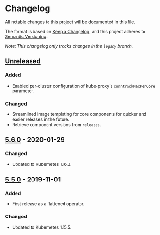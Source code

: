 # Changelog

All notable changes to this project will be documented in this file.

The format is based on [Keep a Changelog](https://keepachangelog.com/en/1.0.0/),
and this project adheres to [Semantic Versioning](https://semver.org/spec/v2.0.0.html).

*Note: This changelog only tracks changes in the `legacy` branch.*

## [Unreleased]

### Added

- Enabled per-cluster configuration of kube-proxy's `conntrackMaxPerCore` parameter.

### Changed

- Streamlined image templating for core components for quicker and easier releases in the future.
- Retrieve component versions from `releases`.


## [5.6.0] - 2020-01-29

### Changed

- Updated to Kubernetes 1.16.3.


## [5.5.0] - 2019-11-01

### Added

- First release as a flattened operator.

### Changed

- Updated to Kubernetes 1.15.5.


[Unreleased]: https://github.com/giantswarm/aws-operator/compare/v5.6.0...legacy
[5.6.0]: https://github.com/giantswarm/aws-operator/releases/tag/v5.6.0
[5.5.0]: https://github.com/giantswarm/aws-operator/releases/tag/v5.5.0
